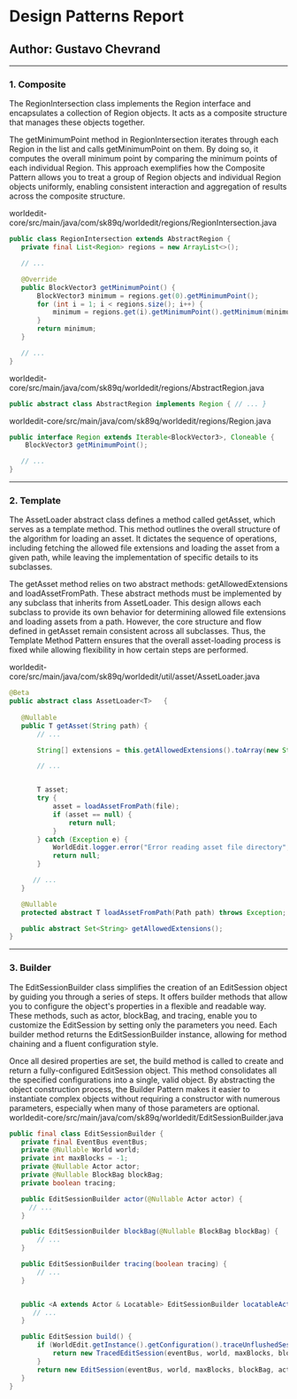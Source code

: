 # Design Patterns Report

## Author: Gustavo Chevrand

---

### 1. Composite

The RegionIntersection class implements the Region interface and encapsulates a collection of Region objects. It acts as a composite structure that manages these objects together.

The getMinimumPoint method in RegionIntersection iterates through each Region in the list and calls getMinimumPoint on them. By doing so, it computes the overall minimum point by comparing the minimum points of each individual Region. This approach exemplifies how the Composite Pattern allows you to treat a group of Region objects and individual Region objects uniformly, enabling consistent interaction and aggregation of results across the composite structure.

worldedit-core/src/main/java/com/sk89q/worldedit/regions/RegionIntersection.java

```java
public class RegionIntersection extends AbstractRegion {
   private final List<Region> regions = new ArrayList<>();

   // ...

   @Override
   public BlockVector3 getMinimumPoint() {
       BlockVector3 minimum = regions.get(0).getMinimumPoint();
       for (int i = 1; i < regions.size(); i++) {
           minimum = regions.get(i).getMinimumPoint().getMinimum(minimum);
       }
       return minimum;
   }

   // ...
}

```

worldedit-core/src/main/java/com/sk89q/worldedit/regions/AbstractRegion.java

```java
public abstract class AbstractRegion implements Region { // ... }
```

worldedit-core/src/main/java/com/sk89q/worldedit/regions/Region.java

```java
public interface Region extends Iterable<BlockVector3>, Cloneable {
    BlockVector3 getMinimumPoint();

   // ...
}

```


---

### 2. Template

The AssetLoader abstract class defines a method called getAsset, which serves as a template method. This method outlines the overall structure of the algorithm for loading an asset. It dictates the sequence of operations, including fetching the allowed file extensions and loading the asset from a given path, while leaving the implementation of specific details to its subclasses.

The getAsset method relies on two abstract methods: getAllowedExtensions and loadAssetFromPath. These abstract methods must be implemented by any subclass that inherits from AssetLoader. This design allows each subclass to provide its own behavior for determining allowed file extensions and loading assets from a path. However, the core structure and flow defined in getAsset remain consistent across all subclasses. Thus, the Template Method Pattern ensures that the overall asset-loading process is fixed while allowing flexibility in how certain steps are performed.

worldedit-core/src/main/java/com/sk89q/worldedit/util/asset/AssetLoader.java

```java
@Beta
public abstract class AssetLoader<T>   {
  
   @Nullable
   public T getAsset(String path) {
       // ...

       String[] extensions = this.getAllowedExtensions().toArray(new String[0]);

       // ...


       T asset;
       try {
           asset = loadAssetFromPath(file);
           if (asset == null) {
               return null;
           }
       } catch (Exception e) {
           WorldEdit.logger.error("Error reading asset file directory", e);
           return null;
       }

      // ...
   }

   @Nullable
   protected abstract T loadAssetFromPath(Path path) throws Exception;

   public abstract Set<String> getAllowedExtensions();
}
```

---

### 3. Builder

The EditSessionBuilder class simplifies the creation of an EditSession object by guiding you through a series of steps. It offers builder methods that allow you to configure the object's properties in a flexible and readable way. These methods, such as actor, blockBag, and tracing, enable you to customize the EditSession by setting only the parameters you need. Each builder method returns the EditSessionBuilder instance, allowing for method chaining and a fluent configuration style.

Once all desired properties are set, the build method is called to create and return a fully-configured EditSession object. This method consolidates all the specified configurations into a single, valid object. By abstracting the object construction process, the Builder Pattern makes it easier to instantiate complex objects without requiring a constructor with numerous parameters, especially when many of those parameters are optional.
worldedit-core/src/main/java/com/sk89q/worldedit/EditSessionBuilder.java

```java
public final class EditSessionBuilder {
   private final EventBus eventBus;
   private @Nullable World world;
   private int maxBlocks = -1;
   private @Nullable Actor actor;
   private @Nullable BlockBag blockBag;
   private boolean tracing;

   public EditSessionBuilder actor(@Nullable Actor actor) {
     // ... 
   }

   public EditSessionBuilder blockBag(@Nullable BlockBag blockBag) {
       // ...
   }

   public EditSessionBuilder tracing(boolean tracing) {
       // ...
   }


   public <A extends Actor & Locatable> EditSessionBuilder locatableActor(A locatable) {
      // ...
   }

   public EditSession build() {
       if (WorldEdit.getInstance().getConfiguration().traceUnflushedSessions) {
           return new TracedEditSession(eventBus, world, maxBlocks, blockBag, actor, tracing);
       }
       return new EditSession(eventBus, world, maxBlocks, blockBag, actor, tracing);
   }
}

```
